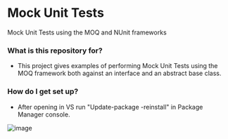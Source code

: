# Mock Unit Tests

Mock Unit Tests using the MOQ and NUnit frameworks

### What is this repository for?

- This project gives examples of performing Mock Unit Tests using the MOQ framework both against an interface and an abstract base class.

### How do I get set up?

- After opening in VS run "Update-package -reinstall" in Package Manager console.

![image](https://user-images.githubusercontent.com/28151071/79049326-dd2e1480-7c1a-11ea-9114-99ef5d549efe.png)
